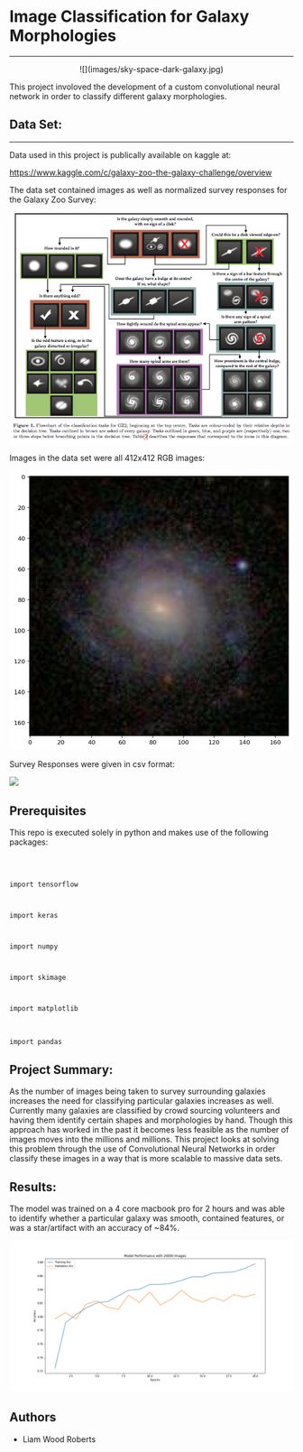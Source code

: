 # Image Classification for Galaxy Morphologies

---

<center>![](images/sky-space-dark-galaxy.jpg)</center>

This project involoved the development of a custom convolutional neural network in order to classify different galaxy morphologies.


## Data Set:
---

Data used in this project is publically available on kaggle at:

https://www.kaggle.com/c/galaxy-zoo-the-galaxy-challenge/overview

The data set contained images as well as normalized survey responses for the Galaxy Zoo Survey:

![](images/GalaxtZooTree.png)

Images in the data set were all 412x412 RGB images:

![](images/sample_galaxy.png)

Survey Responses were given in csv format:

![](images/SampleImage.png)

## Prerequisites

This repo is executed solely in python and makes use of the following packages:

<code>
  
import tensorflow 
 
import keras
  
import numpy
  
import skimage
  
import matplotlib
  
import pandas</code>

## Project Summary:

As the number of images being taken to survey surrounding galaxies increases the need for classifying particular galaxies increases as well. Currently many galaxies are classified by crowd sourcing volunteers and having them identify certain shapes and morphologies by hand. Though this approach has worked in the past it becomes less feasible as the number of images moves into the millions and millions. This project looks at solving this problem through the use of Convolutional Neural Networks in order classify these images in a way that is more scalable to massive data sets.

## Results:

The model was trained on a 4 core macbook pro for 2 hours and was able to identify whether a particular galaxy was smooth, contained features, or was a star/artifact with an accuracy of ~84%. 

![](images/model_performance.png)

## Authors
- Liam Wood Roberts
